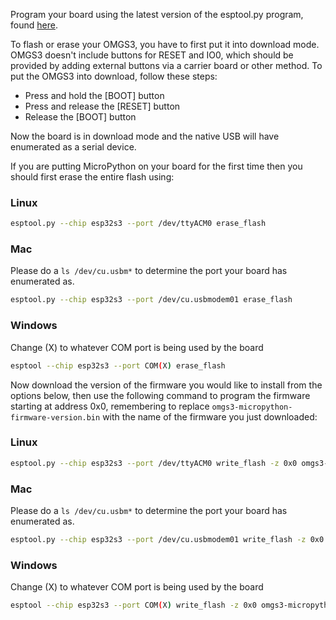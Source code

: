 Program your board using the latest version of the esptool.py program, found [here](https://github.com/espressif/esptool).

To flash or erase your OMGS3, you have to first put it into download mode.
OMGS3 doesn't include buttons for RESET and IO0, which should be provided by adding external buttons via a carrier board or other method.
To put the OMGS3 into download, follow these steps:

- Press and hold the [BOOT] button
- Press and release the [RESET] button
- Release the [BOOT] button

Now the board is in download mode and the native USB will have enumerated as a serial device.

If you are putting MicroPython on your board for the first time then you should
first erase the entire flash using:

### Linux
```bash
esptool.py --chip esp32s3 --port /dev/ttyACM0 erase_flash
```

### Mac
Please do a `ls /dev/cu.usbm*` to determine the port your board has enumerated as.
```bash
esptool.py --chip esp32s3 --port /dev/cu.usbmodem01 erase_flash
```

### Windows
Change (X) to whatever COM port is being used by the board
```bash
esptool --chip esp32s3 --port COM(X) erase_flash
```

Now download the version of the firmware you would like to install from the options below,
then use the following command to program the firmware starting at address 0x0,
remembering to replace `omgs3-micropython-firmware-version.bin` with the name of
the firmware you just downloaded:

### Linux
```bash
esptool.py --chip esp32s3 --port /dev/ttyACM0 write_flash -z 0x0 omgs3-micropython-firmware-version.bin
```

### Mac
Please do a `ls /dev/cu.usbm*` to determine the port your board has enumerated as.
```bash
esptool.py --chip esp32s3 --port /dev/cu.usbmodem01 write_flash -z 0x0 omgs3-micropython-firmware-version.bin
```

### Windows
Change (X) to whatever COM port is being used by the board
```bash
esptool --chip esp32s3 --port COM(X) write_flash -z 0x0 omgs3-micropython-firmware-version.bin
```
